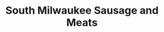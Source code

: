 ---
title: "South Milwaukee Sausage and Meats"
url: /south-milwaukee/south-milwaukee-sausage-and-meats/
shop: Metzgerei
---